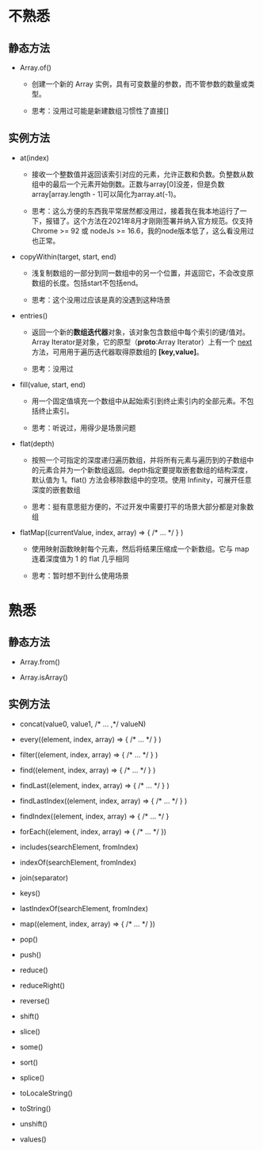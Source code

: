 # 不熟悉

## 静态方法

- Array.of()
    
    - 创建一个新的 Array 实例，具有可变数量的参数，而不管参数的数量或类型。
        
    - 思考：没用过可能是新建数组习惯性了直接[]
        

## 实例方法

- at(index)
    
    - 接收一个整数值并返回该索引对应的元素，允许正数和负数。负整数从数组中的最后一个元素开始倒数。正数与array[0]没差，但是负数array[array.length - 1]可以简化为array.at(-1)。
        
    - 思考：这么方便的东西我平常居然都没用过，接着我在我本地运行了一下，报错了。这个方法在2021年8月才刚刚签署并纳入官方规范。仅支持Chrome >= 92 或 nodeJs >= 16.6，我的node版本低了，这么看没用过也正常。
        
- copyWithin(target, start, end)
    
    - 浅复制数组的一部分到同一数组中的另一个位置，并返回它，不会改变原数组的长度。包括start不包括end。
        
    - 思考：这个没用过应该是真的没遇到这种场景
        
- entries()
    
    - 返回一个新的**数组迭代器**对象，该对象包含数组中每个索引的键/值对。Array Iterator是对象，它的原型（__proto__:Array Iterator）上有一个 [next](https://262.ecma-international.org/6.0/#sec-%25arrayiteratorprototype%25.next) 方法，可用用于遍历迭代器取得原数组的 **[key,value]**。
        
    - 思考：没用过
        
- fill(value, start, end)
    
    - 用一个固定值填充一个数组中从起始索引到终止索引内的全部元素。不包括终止索引。
        
    - 思考：听说过，用得少是场景问题
        
- flat(depth)
    
    - 按照一个可指定的深度递归遍历数组，并将所有元素与遍历到的子数组中的元素合并为一个新数组返回。depth指定要提取嵌套数组的结构深度，默认值为 1。flat() 方法会移除数组中的空项。使用 Infinity，可展开任意深度的嵌套数组
        
    - 思考：挺有意思挺方便的，不过开发中需要打平的场景大部分都是对象数组
        
- flatMap((currentValue, index, array) => { /* … */ } )
    
    - 使用映射函数映射每个元素，然后将结果压缩成一个新数组。它与 map 连着深度值为 1 的 flat 几乎相同
        
    - 思考：暂时想不到什么使用场景
        

# 熟悉

## 静态方法

- Array.from()
    
- Array.isArray()
    

## 实例方法

- concat(value0, value1, /* … ,*/ valueN)
    
- every((element, index, array) => { /* … */ } )
    
- filter((element, index, array) => { /* … */ } )
    
- find((element, index, array) => { /* … */ } )
    
- findLast((element, index, array) => { /* … */ } )
    
- findLastIndex((element, index, array) => { /* … */ } )
    
- findIndex((element, index, array) => { /* … */ }
    
- forEach((element, index, array) => { /* … */ })
    
- includes(searchElement, fromIndex)
    
- indexOf(searchElement, fromIndex)
    
- join(separator)
    
- keys()
    
- lastIndexOf(searchElement, fromIndex)
    
- map((element, index, array) => { /* … */ })
    
- pop()
    
- push()
    
- reduce()
    
- reduceRight()
    
- reverse()
    
- shift()
    
- slice()
    
- some()
    
- sort()
    
- splice()
    
- toLocaleString()
    
- toString()
    
- unshift()
    
- values()